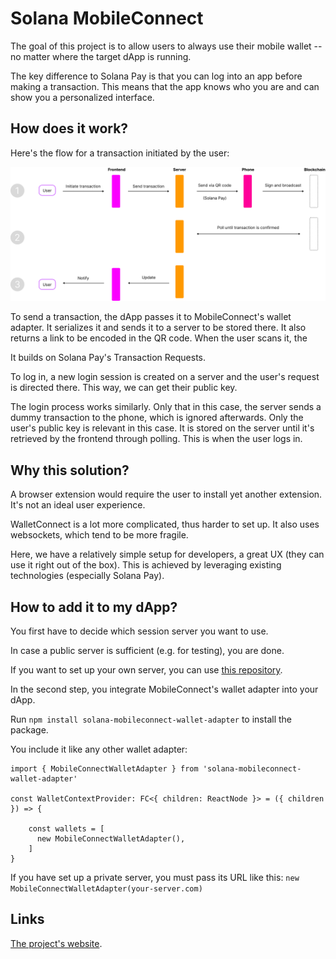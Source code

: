 # Solana MobileConnect

The goal of this project is to allow users to always use their mobile wallet -- no matter where the target dApp is running.

The key difference to Solana Pay is that you can log into an app before making a transaction. This means that the app knows who you are and can show you a personalized interface.

## How does it work?

Here's the flow for a transaction initiated by the user:

![Transaction flow](/img/flow.svg)

To send a transaction, the dApp passes it to MobileConnect's wallet adapter. It serializes it and sends it to a server to be stored there. It also returns a link to be encoded in the QR code. When the user scans it, the 

It builds on Solana Pay's Transaction Requests.

To log in, a new login session is created on a server and the user's request is directed there. This way, we can get their public key.

The login process works similarly. Only that in this case, the server sends a dummy transaction to the phone, which is ignored afterwards. Only the user's public key is relevant in this case. It is stored on the server until it's retrieved by the frontend through polling. This is when the user logs in.

## Why this solution?

A browser extension would require the user to install yet another extension. It's not an ideal user experience.

WalletConnect is a lot more complicated, thus harder to set up. It also uses websockets, which tend to be more fragile.

Here, we have a relatively simple setup for developers, a great UX (they can use it right out of the box). This is achieved by leveraging existing technologies (especially Solana Pay).

## How to add it to my dApp?

You first have to decide which session server you want to use.

In case a public server is sufficient (e.g. for testing), you are done.

If you want to set up your own server, you can use [this repository]().

In the second step, you integrate MobileConnect's wallet adapter into your dApp.

Run `npm install solana-mobileconnect-wallet-adapter` to install the package.

You include it like any other wallet adapter:
```
import { MobileConnectWalletAdapter } from 'solana-mobileconnect-wallet-adapter'

const WalletContextProvider: FC<{ children: ReactNode }> = ({ children }) => {

    const wallets = [
      new MobileConnectWalletAdapter(),
    ]
}
```

If you have set up a private server, you must pass its URL like this: `new MobileConnectWalletAdapter(your-server.com)`

## Links

[The project's website](https://solana-mobileconnect).
